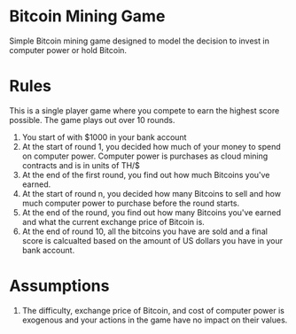 # Bitcoin Mining Game
Simple Bitcoin mining game designed to model the decision to invest in computer power or hold Bitcoin.

# Rules
This is a single player game where you compete to earn the highest score possible. The game plays out over 10 rounds.
1. You start of with $1000 in your bank account
2. At the start of round 1, you decided how much of your money to spend on computer power. Computer power is purchases as cloud mining contracts and is in units of TH/$
3. At the end of the first round, you find out how much Bitcoins you've earned.
4. At the start of round n, you decided how many Bitcoins to sell and how much computer power to purchase before the round starts.
5. At the end of the round, you find out how many Bitcoins you've earned and what the current exchange price of Bitcoin is.
6. At the end of round 10, all the bitcoins you have are sold and a final score is calcualted based on the amount of US dollars you have in your bank account.

# Assumptions
1. The difficulty, exchange price of Bitcoin, and cost of computer power is exogenous and your actions in the game have no impact on their values.

